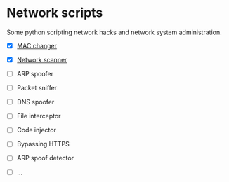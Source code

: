 # Network scripts

Some python scripting network hacks and network system administration.

- [x] [MAC changer](mac_changer)
- [x] [Network scanner](network_scanner)
- [ ] ARP spoofer
- [ ] Packet sniffer
- [ ] DNS spoofer
- [ ] File interceptor
- [ ] Code injector
- [ ] Bypassing HTTPS
- [ ] ARP spoof detector
- [ ] ...

